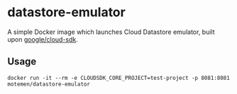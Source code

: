 # datastore-emulator

A simple Docker image which launches Cloud Datastore emulator, built upon [google/cloud-sdk](https://hub.docker.com/r/google/cloud-sdk).

## Usage

	docker run -it --rm -e CLOUDSDK_CORE_PROJECT=test-project -p 8081:8081 motemen/datastore-emulator
